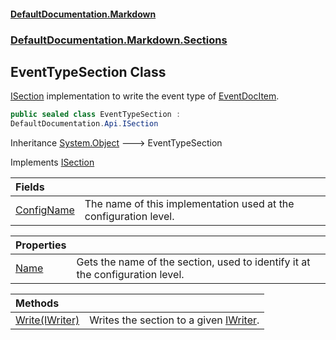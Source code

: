 #### [DefaultDocumentation.Markdown](index.md 'index')
### [DefaultDocumentation.Markdown.Sections](index.md#DefaultDocumentation.Markdown.Sections 'DefaultDocumentation.Markdown.Sections')

## EventTypeSection Class

[ISection](https://github.com/Doraku/DefaultDocumentation/blob/master/documentation/api/ISection.md 'DefaultDocumentation.Api.ISection') implementation to write the event type of [EventDocItem](https://github.com/Doraku/DefaultDocumentation/blob/master/documentation/api/EventDocItem.md 'DefaultDocumentation.Models.Members.EventDocItem').

```csharp
public sealed class EventTypeSection :
DefaultDocumentation.Api.ISection
```

Inheritance [System.Object](https://docs.microsoft.com/en-us/dotnet/api/System.Object 'System.Object') &#129106; EventTypeSection

Implements [ISection](https://github.com/Doraku/DefaultDocumentation/blob/master/documentation/api/ISection.md 'DefaultDocumentation.Api.ISection')

| Fields | |
| :--- | :--- |
| [ConfigName](EventTypeSection.ConfigName.md 'DefaultDocumentation.Markdown.Sections.EventTypeSection.ConfigName') | The name of this implementation used at the configuration level. |

| Properties | |
| :--- | :--- |
| [Name](EventTypeSection.Name.md 'DefaultDocumentation.Markdown.Sections.EventTypeSection.Name') | Gets the name of the section, used to identify it at the configuration level. |

| Methods | |
| :--- | :--- |
| [Write(IWriter)](EventTypeSection.Write(IWriter).md 'DefaultDocumentation.Markdown.Sections.EventTypeSection.Write(DefaultDocumentation.Api.IWriter)') | Writes the section to a given [IWriter](https://github.com/Doraku/DefaultDocumentation/blob/master/documentation/api/IWriter.md 'DefaultDocumentation.Api.IWriter'). |
